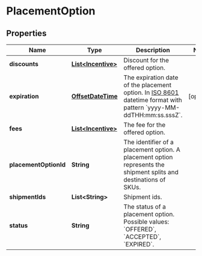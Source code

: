 # PlacementOption

## Properties
Name | Type | Description | Notes
------------ | ------------- | ------------- | -------------
**discounts** | [**List&lt;Incentive&gt;**](Incentive.md) | Discount for the offered option. | 
**expiration** | [**OffsetDateTime**](OffsetDateTime.md) | The expiration date of the placement option. In [ISO 8601](https://developer-docs.amazon.com/sp-api/docs/iso-8601) datetime format with pattern &#x60;yyyy-MM-ddTHH:mm:ss.sssZ&#x60;. |  [optional]
**fees** | [**List&lt;Incentive&gt;**](Incentive.md) | The fee for the offered option. | 
**placementOptionId** | **String** | The identifier of a placement option. A placement option represents the shipment splits and destinations of SKUs. | 
**shipmentIds** | **List&lt;String&gt;** | Shipment ids. | 
**status** | **String** | The status of a placement option. Possible values: &#x60;OFFERED&#x60;, &#x60;ACCEPTED&#x60;, &#x60;EXPIRED&#x60;. | 
